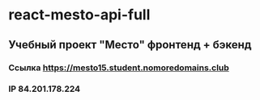 # react-mesto-api-full
## Учебный проект "Место" фронтенд + бэкенд

### Ссылка https://mesto15.student.nomoredomains.club 
### IP 84.201.178.224